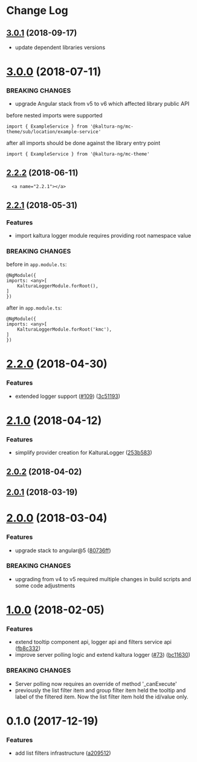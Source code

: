# Change Log
<a name="3.0.1"></a>
## [3.0.1](https://github.com/kaltura/kaltura-ng/compare/@kaltura-ng/kaltura-logger@3.0.0...3.0.1) (2018-09-17)

* update dependent libraries versions


<a name="3.0.0"></a>
# [3.0.0](https://github.com/kaltura/kaltura-ng/compare/@kaltura-ng/kaltura-logger@2.2.2...3.0.0) (2018-07-11)

### BREAKING CHANGES

* upgrade Angular stack from v5 to v6 which affected library public API

before
nested imports were supported
```
import { ExampleService } from '@kaltura-ng/mc-theme/sub/location/example-service'
```

after
all imports should be done against the library entry point
```
import { ExampleService } from '@kaltura-ng/mc-theme'
```



<a name="2.2.2"></a>
## [2.2.2](https://github.com/kaltura/kaltura-ng/compare/@kaltura-ng/kaltura-logger@2.2.1...@kaltura-ng/kaltura-logger@2.2.2) (2018-06-11)




      <a name="2.2.1"></a>
## [2.2.1](https://github.com/kaltura/kaltura-ng/compare/@kaltura-ng/kaltura-logger@2.2.0...@kaltura-ng/kaltura-logger@2.2.1) (2018-05-31)

### Features
* import kaltura logger module requires providing root namespace value

### BREAKING CHANGES

before in `app.module.ts`:
```
@NgModule({
imports: <any>[
    KalturaLoggerModule.forRoot(),
]
})
```

after in `app.module.ts`:
```
@NgModule({
imports: <any>[
    KalturaLoggerModule.forRoot('kmc'),
]
})
```


<a name="2.2.0"></a>
# [2.2.0](https://github.com/kaltura/kaltura-ng/compare/@kaltura-ng/kaltura-logger@2.1.0...@kaltura-ng/kaltura-logger@2.2.0) (2018-04-30)


### Features

* extended logger support ([#109](https://github.com/kaltura/kaltura-ng/issues/109)) ([3c51193](https://github.com/kaltura/kaltura-ng/commit/3c51193))




<a name="2.1.0"></a>
# [2.1.0](https://github.com/kaltura/kaltura-ng/compare/@kaltura-ng/kaltura-logger@2.0.2...@kaltura-ng/kaltura-logger@2.1.0) (2018-04-12)


### Features

* simplify provider creation for KalturaLogger ([253b583](https://github.com/kaltura/kaltura-ng/commit/253b583))




<a name="2.0.2"></a>
## [2.0.2](https://github.com/kaltura/kaltura-ng/compare/@kaltura-ng/kaltura-logger@2.0.1...@kaltura-ng/kaltura-logger@2.0.2) (2018-04-02)




<a name="2.0.1"></a>
## [2.0.1](https://github.com/kaltura/kaltura-ng/compare/@kaltura-ng/kaltura-logger@2.0.0...@kaltura-ng/kaltura-logger@2.0.1) (2018-03-19)




<a name="2.0.0"></a>
# [2.0.0](https://github.com/kaltura/kaltura-ng/compare/@kaltura-ng/kaltura-logger@1.0.0...@kaltura-ng/kaltura-logger@2.0.0) (2018-03-04)


### Features

* upgrade stack to angular@5 ([80736ff](https://github.com/kaltura/kaltura-ng/commit/80736ff))


### BREAKING CHANGES

* upgrading from v4 to v5 required multiple changes in build scripts and some code adjustments




<a name="1.0.0"></a>
# [1.0.0](https://github.com/kaltura/kaltura-ng/compare/@kaltura-ng/kaltura-logger@0.1.0...@kaltura-ng/kaltura-logger@1.0.0) (2018-02-05)


### Features

* extend tooltip component api, logger api and filters service api ([fb8c332](https://github.com/kaltura/kaltura-ng/commit/fb8c332))
* improve server polling logic and extend kaltura logger ([#73](https://github.com/kaltura/kaltura-ng/issues/73)) ([bc11630](https://github.com/kaltura/kaltura-ng/commit/bc11630))


### BREAKING CHANGES

* Server polling now requires an override of method '_canExecute'
* previously the list filter item and group filter item held the tooltip and label of the filtered item. Now the list filter item hold the id/value only.




<a name="0.1.0"></a>
# 0.1.0 (2017-12-19)


### Features

* add list filters infrastructure ([a209512](https://github.com/kaltura/kaltura-ng/commit/a209512))
